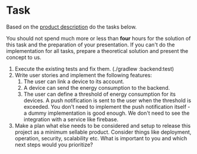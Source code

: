 # Task

Based on the [product description](product-description.md) do the tasks below.

You should not spend much more or less than **four** hours for the solution of this task and the preparation of your presentation. If you can't do the implementation for all tasks, prepare a theoretical solution and present the concept to us.

1. Execute the existing tests and fix them. (./gradlew :backend:test)
1. Write user stories and implement the following features:
    1. The user can link a device to its account.
    1. A device can send the energy consumption to the backend.
    1. The user can define a threshold of energy consumption for its devices. A push notification is sent to the user when the threshold is exceeded. You don't need to implement the push notification itself - a dummy implementation is good enough. We don't need to see the integration with a service like firebase.
1. Make a plan what else needs to be considered and setup to release this project as a minimum sellable product. Consider things like deployment, operation, security, scalability etc. What is important to you and which next steps would you prioritize? 
